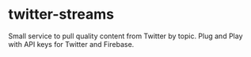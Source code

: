# twitter-streams

Small service to pull quality content from Twitter by topic. Plug and Play with API keys for Twitter and Firebase.
